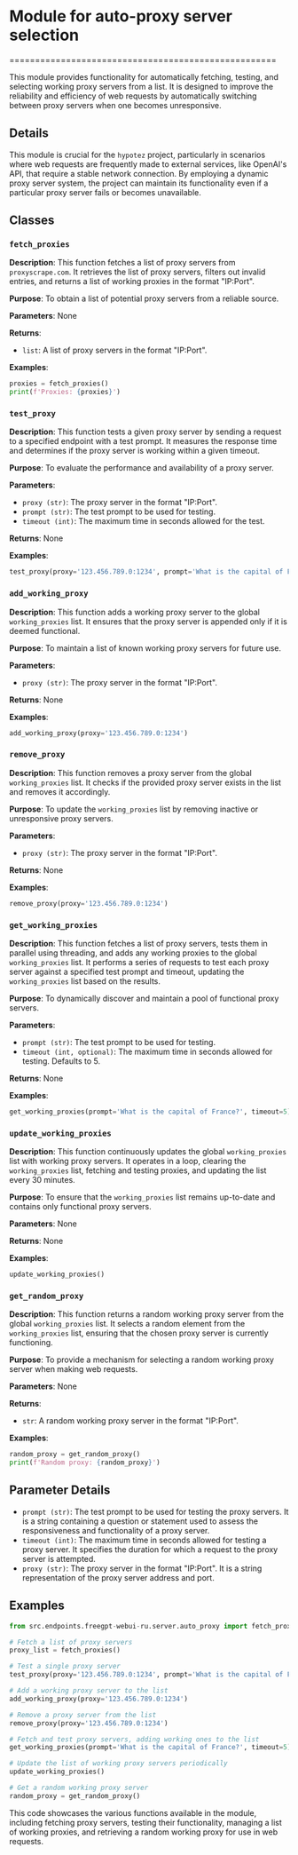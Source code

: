 # Module for auto-proxy server selection 
====================================================

This module provides functionality for automatically fetching, testing, and selecting working proxy servers from a list. It is designed to improve the reliability and efficiency of web requests by automatically switching between proxy servers when one becomes unresponsive.

## Details

This module is crucial for the `hypotez` project, particularly in scenarios where web requests are frequently made to external services, like OpenAI's API, that require a stable network connection. By employing a dynamic proxy server system, the project can maintain its functionality even if a particular proxy server fails or becomes unavailable.

## Classes

### `fetch_proxies`

**Description**: This function fetches a list of proxy servers from `proxyscrape.com`. It retrieves the list of proxy servers, filters out invalid entries, and returns a list of working proxies in the format "IP:Port".

**Purpose**: To obtain a list of potential proxy servers from a reliable source.

**Parameters**: None

**Returns**:
- `list`: A list of proxy servers in the format "IP:Port".

**Examples**:

```python
proxies = fetch_proxies()
print(f'Proxies: {proxies}') 
```

### `test_proxy`

**Description**: This function tests a given proxy server by sending a request to a specified endpoint with a test prompt. It measures the response time and determines if the proxy server is working within a given timeout.

**Purpose**: To evaluate the performance and availability of a proxy server.

**Parameters**:

- `proxy (str)`: The proxy server in the format "IP:Port".
- `prompt (str)`: The test prompt to be used for testing.
- `timeout (int)`: The maximum time in seconds allowed for the test.

**Returns**: None

**Examples**:

```python
test_proxy(proxy='123.456.789.0:1234', prompt='What is the capital of France?', timeout=5)
```


### `add_working_proxy`

**Description**: This function adds a working proxy server to the global `working_proxies` list. It ensures that the proxy server is appended only if it is deemed functional.

**Purpose**: To maintain a list of known working proxy servers for future use.

**Parameters**:

- `proxy (str)`: The proxy server in the format "IP:Port".

**Returns**: None

**Examples**:

```python
add_working_proxy(proxy='123.456.789.0:1234')
```


### `remove_proxy`

**Description**: This function removes a proxy server from the global `working_proxies` list. It checks if the provided proxy server exists in the list and removes it accordingly.

**Purpose**: To update the `working_proxies` list by removing inactive or unresponsive proxy servers.

**Parameters**:

- `proxy (str)`: The proxy server in the format "IP:Port".

**Returns**: None

**Examples**:

```python
remove_proxy(proxy='123.456.789.0:1234')
```


### `get_working_proxies`

**Description**: This function fetches a list of proxy servers, tests them in parallel using threading, and adds any working proxies to the global `working_proxies` list. It performs a series of requests to test each proxy server against a specified test prompt and timeout, updating the `working_proxies` list based on the results.

**Purpose**: To dynamically discover and maintain a pool of functional proxy servers.

**Parameters**:

- `prompt (str)`: The test prompt to be used for testing.
- `timeout (int, optional)`: The maximum time in seconds allowed for testing. Defaults to 5.

**Returns**: None

**Examples**:

```python
get_working_proxies(prompt='What is the capital of France?', timeout=5)
```


### `update_working_proxies`

**Description**: This function continuously updates the global `working_proxies` list with working proxy servers. It operates in a loop, clearing the `working_proxies` list, fetching and testing proxies, and updating the list every 30 minutes.

**Purpose**: To ensure that the `working_proxies` list remains up-to-date and contains only functional proxy servers.

**Parameters**: None

**Returns**: None

**Examples**:

```python
update_working_proxies()
```

### `get_random_proxy`

**Description**: This function returns a random working proxy server from the global `working_proxies` list. It selects a random element from the `working_proxies` list, ensuring that the chosen proxy server is currently functioning.

**Purpose**: To provide a mechanism for selecting a random working proxy server when making web requests.

**Parameters**: None

**Returns**:
- `str`: A random working proxy server in the format "IP:Port".

**Examples**:

```python
random_proxy = get_random_proxy()
print(f'Random proxy: {random_proxy}') 
```

## Parameter Details
- `prompt (str)`: The test prompt to be used for testing the proxy servers. It is a string containing a question or statement used to assess the responsiveness and functionality of a proxy server.
- `timeout (int)`: The maximum time in seconds allowed for testing a proxy server. It specifies the duration for which a request to the proxy server is attempted.
- `proxy (str)`: The proxy server in the format "IP:Port". It is a string representation of the proxy server address and port.


## Examples
```python
from src.endpoints.freegpt-webui-ru.server.auto_proxy import fetch_proxies, test_proxy, add_working_proxy, remove_proxy, get_working_proxies, update_working_proxies, get_random_proxy

# Fetch a list of proxy servers
proxy_list = fetch_proxies()

# Test a single proxy server
test_proxy(proxy='123.456.789.0:1234', prompt='What is the capital of France?', timeout=5)

# Add a working proxy server to the list
add_working_proxy(proxy='123.456.789.0:1234')

# Remove a proxy server from the list
remove_proxy(proxy='123.456.789.0:1234')

# Fetch and test proxy servers, adding working ones to the list
get_working_proxies(prompt='What is the capital of France?', timeout=5)

# Update the list of working proxy servers periodically
update_working_proxies()

# Get a random working proxy server
random_proxy = get_random_proxy()
```

This code showcases the various functions available in the module, including fetching proxy servers, testing their functionality, managing a list of working proxies, and retrieving a random working proxy for use in web requests.